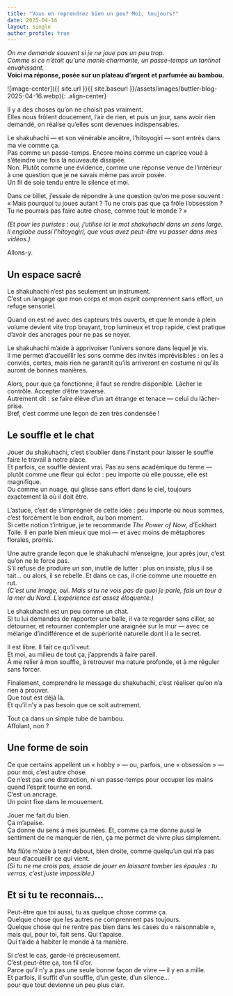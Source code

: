 ```yaml
---
title: "Vous en reprendrez bien un peu? Moi, toujours!"
date: 2025-04-16
layout: single
author_profile: true
---
```


_On me demande souvent si je ne joue pas un peu trop._  
_Comme si ce n’était qu’une manie charmante, un passe-temps un tantinet envahissant._  
**Voici ma réponse, posée sur un plateau d’argent et parfumée au bambou.**

![image-center]({{ site.url }}{{ site.baseurl }}/assets/images/buttler-blog-2025-04-16.webp){: .align-center}

Il y a des choses qu’on ne choisit pas vraiment.  
Elles nous frôlent doucement, l’air de rien, et puis un jour, sans avoir rien demandé, on réalise qu’elles sont devenues indispensables.

Le shakuhachi — et son vénérable ancêtre, l’hitoyogiri — sont entrés dans ma vie comme ça.  
Pas comme un passe-temps. Encore moins comme un caprice voué à s’éteindre une fois la nouveauté dissipée.  
Non. Plutôt comme une évidence, comme une réponse venue de l’intérieur à une question que je ne savais même pas avoir posée.  
Un fil de soie tendu entre le silence et moi.

Dans ce billet, j’essaie de répondre à une question qu’on me pose souvent :  
« Mais pourquoi tu joues autant ? Tu ne crois pas que ça frôle l’obsession ? Tu ne pourrais pas faire autre chose, comme tout le monde ? »

_(Et pour les puristes : oui, j’utilise ici le mot shakuhachi dans un sens large. Il englobe aussi l’hitoyogiri, que vous avez peut-être vu passer dans mes vidéos.)_

Allons-y.

## Un espace sacré

Le shakuhachi n’est pas seulement un instrument.  
C’est un langage que mon corps et mon esprit comprennent sans effort, un refuge sensoriel.

Quand on est né avec des capteurs très ouverts, et que le monde à plein volume devient vite trop bruyant, trop lumineux et trop rapide, c’est pratique d’avoir des ancrages pour ne pas se noyer.

Le shakuhachi m’aide à apprivoiser l’univers sonore dans lequel je vis.  
Il me permet d’accueillir les sons comme des invités imprévisibles : on les a conviés, certes, mais rien ne garantit qu’ils arriveront en costume ni qu’ils auront de bonnes manières.

Alors, pour que ça fonctionne, il faut se rendre disponible. Lâcher le contrôle. Accepter d’être traversé.  
Autrement dit : se faire élève d’un art étrange et tenace — celui du lâcher-prise.  
Bref, c’est comme une leçon de zen très condensée !

## Le souffle et le chat

Jouer du shakuhachi, c’est s’oublier dans l’instant pour laisser le souffle faire le travail à notre place.  
Et parfois, ce souffle devient vrai. Pas au sens académique du terme — plutôt comme une fleur qui éclot : peu importe où elle pousse, elle est magnifique.  
Ou comme un nuage, qui glisse sans effort dans le ciel, toujours exactement là où il doit être.

L’astuce, c’est de s’imprégner de cette idée : peu importe où nous sommes, c’est forcément le bon endroit, au bon moment.  
Si cette notion t’intrigue, je te recommande *The Power of Now*, d’Eckhart Tolle. Il en parle bien mieux que moi — et avec moins de métaphores florales, promis.

Une autre grande leçon que le shakuhachi m’enseigne, jour après jour, c’est qu’on ne le force pas.  
S’il refuse de produire un son, inutile de lutter : plus on insiste, plus il se tait… ou alors, il se rebelle. Et dans ce cas, il crie comme une mouette en rut.  
_(C’est une image, oui. Mais si tu ne vois pas de quoi je parle, fais un tour à la mer du Nord. L’expérience est assez éloquente.)_

Le shakuhachi est un peu comme un chat.  
Si tu lui demandes de rapporter une balle, il va te regarder sans ciller, se détourner, et retourner contempler une araignée sur le mur — avec ce mélange d’indifférence et de supériorité naturelle dont il a le secret.

Il est libre. Il fait ce qu’il veut.  
Et moi, au milieu de tout ça, j’apprends à faire pareil.  
À me relier à mon souffle, à retrouver ma nature profonde, et à me réguler sans forcer.

Finalement, comprendre le message du shakuhachi, c’est réaliser qu’on n’a rien à prouver.  
Que tout est déjà là.  
Et qu’il n’y a pas besoin que ce soit autrement.

Tout ça dans un simple tube de bambou.  
Affolant, non ?

## Une forme de soin

Ce que certains appellent un « hobby » — ou, parfois, une « obsession » —  
pour moi, c’est autre chose.  
Ce n’est pas une distraction, ni un passe-temps pour occuper les mains quand l’esprit tourne en rond.  
C’est un ancrage.  
Un point fixe dans le mouvement.

Jouer me fait du bien.  
Ça m’apaise.  
Ça donne du sens à mes journées. Et, comme ça me donne aussi le sentiment de ne manquer de rien, ça me permet de vivre plus simplement.

Ma flûte m’aide à tenir debout, bien droite, comme quelqu’un qui n’a pas peur d’accueillir ce qui vient.  
_(Si tu ne me crois pas, essaie de jouer en laissant tomber les épaules : tu verras, c’est juste impossible.)_

## Et si tu te reconnais…

Peut-être que toi aussi, tu as quelque chose comme ça.  
Quelque chose que les autres ne comprennent pas toujours.  
Quelque chose qui ne rentre pas bien dans les cases du « raisonnable »,  
mais qui, pour toi, fait sens. Qui t’apaise.  
Qui t’aide à habiter le monde à ta manière.

Si c’est le cas, garde-le précieusement.  
C’est peut-être ça, ton fil d’or.  
Parce qu’il n’y a pas une seule bonne façon de vivre — il y en a mille.  
Et parfois, il suffit d’un souffle, d’un geste, d’un silence…  
pour que tout devienne un peu plus clair.
